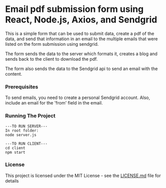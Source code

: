 # Email pdf submission form using React, Node.js, Axios, and Sendgrid

This is a simple form that can be used to submit data, create a pdf of the data, and send that information in an email to the multiple emails that were listed on the form submission using sendgrid.

The form sends the data to the server which formats it, creates a blog and sends back to the client to download the pdf.

The form also sends the data to the Sendgrid api to send an email with the content.

### Prerequisites

To send emails, you need to create a personal Sendgrid account.
Also, include an email for the 'from' field in the email.

### Running The Project

``` 
---TO RUN SERVER---
In root folder:
node server.js

---TO RUN CLIENT---
cd client
npm start
```

### License

This project is licensed under the MIT License - see the [LICENSE.md](LICENSE.md) file for details